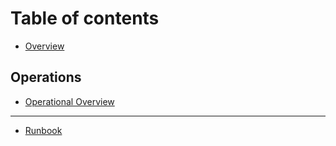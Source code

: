 # Table of contents

* [Overview](README.md)

## Operations

* [Operational Overview](operations/operational-overview.md)

***

* [Runbook](runbook.md)
